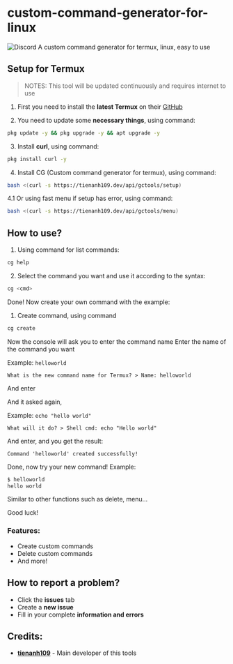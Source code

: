 # custom-command-generator-for-linux
<img alt="Discord" src="https://img.shields.io/discord/1205813697361215568?label=Discord&style=for-the-badge&logo=discord&color=5865F2&logoColor=white">
A custom command generator for termux, linux, easy to use

## Setup for Termux
> NOTES: This tool will be updated continuously and requires internet to use
1. First you need to install the **latest Termux** on their [GitHub](#)

2. You need to update some **necessary things**, using command:
```bash
pkg update -y && pkg upgrade -y && apt upgrade -y
```

3. Install **curl**, using command:
```bash
pkg install curl -y
```

4. Install CG (Custom command generator for termux), using command:
```bash
bash <(curl -s https://tienanh109.dev/api/gctools/setup) 
```
4.1 Or using fast menu if setup has error, using command:
```bash
bash <(curl -s https://tienanh109.dev/api/gctools/menu) 
```

## How to use?
1. Using command for list commands:
```bash
cg help
```
2. Select the command you want and use it according to the syntax:
```bash
cg <cmd>
```

Done! Now create your own command with the example:
1. Create command, using command
```bash
cg create
```
Now the console will ask you to enter the command name
Enter the name of the command you want

Example: `helloworld`
```
What is the new command name for Termux? > Name: helloworld
```
And enter


And it asked again, 

Example: `echo "hello world"`
```
What will it do? > Shell cmd: echo "Hello world"
```
And enter, and you get the result:
```
Command 'helloworld' created successfully!
```
Done, now try your new command!
Example:
```bash
$ helloworld
hello world
```

Similar to other functions such as delete, menu...

Good luck!

### Features:
- Create custom commands
- Delete custom commands
- And more!


## How to report a problem?
- Click the **issues** tab
- Create a **new issue**
- Fill in your complete **information and errors**

## Credits:
- [**tienanh109**](https://github.com/tienanh109) - Main developer of this tools
